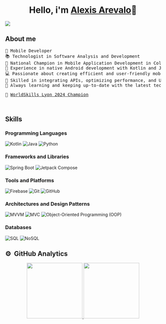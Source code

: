 <div  align="center">
<h1 align="center">Hello, i'm <a href="https://www.linkedin.com/in/alexisarevalor">Alexis Arevalo</a>👋</h1>
</div>
<img src="https://i.imgur.com/jQNWECV.png">

## About me
<pre>
📲 Mobile Developer
📚 Technologist in Software Analysis and Development
🏅 National Champion in Mobile Application Development in Colombia
💼 Experience in native Android development with Kotlin and Jetpack Compose 
💻 Passionate about creating efficient and user-friendly mobile solutions 
🎯 Skilled in integrating APIs, optimizing performance, and UI/UX design 
🚀 Always learning and keeping up-to-date with the latest tech trends
<p>🌟 <a href="https://www.credly.com/badges/d999b4b5-760d-4b42-a199-13f7d2214e1e/linked_in_profile">WorldSkills Lyon 2024 Champion</a></p>
</pre>

## Skills  
### Programming Languages  
![Kotlin](https://img.shields.io/badge/Kotlin-5C2D91?style=flat&logo=kotlin&logoColor=white&labelColor=5C2D91)  ![Java](https://img.shields.io/badge/Java-E34F26?style=flat)  ![Python](https://img.shields.io/badge/Python-3776AB?style=flat&logo=python&logoColor=white&labelColor=3776AB)  
### Frameworks and Libraries  
![Spring Boot](https://img.shields.io/badge/Spring_Boot-6DB33F?style=flat&logo=spring&logoColor=white&labelColor=6DB33F)  ![Jetpack Compose](https://img.shields.io/badge/Jetpack_Compose-4285F4?style=flat&logo=jetpackcompose&logoColor=white&labelColor=4285F4)  
### Tools and Platforms  
![Firebase](https://img.shields.io/badge/Firebase-FFCA28?style=flat&logo=firebase&logoColor=black&labelColor=FFCA28)  ![Git](https://img.shields.io/badge/Git-F05032?style=flat&logo=git&logoColor=white&labelColor=F05032)  ![GitHub](https://img.shields.io/badge/GitHub-181717?style=flat&logo=github&logoColor=white&labelColor=181717)  
### Architectures and Design Patterns  
![MVVM](https://img.shields.io/badge/MVVM-4CAF50?style=flat)  ![MVC](https://img.shields.io/badge/MVC-03A9F4?style=flat)  ![Object-Oriented Programming (OOP)](https://img.shields.io/badge/Object_Oriented_Programming-263238?style=flat)  
### Databases  
![SQL](https://img.shields.io/badge/SQL-00758F?style=flat&logo=mysql&logoColor=white&labelColor=00758F)  ![NoSQL](https://img.shields.io/badge/NoSQL-47A248?style=flat&logo=mongodb&logoColor=white&labelColor=47A248) 

## ⚙️ &nbsp;GitHub Analytics
<p align="center">
<a href="https://github.com/Alexis764">
  <img height="180em" src="https://github-readme-stats-eight-theta.vercel.app/api?username=Alexis764&show_icons=true&theme=algolia&include_all_commits=true&count_private=true"/>
  <img height="180em" src="https://github-readme-stats-eight-theta.vercel.app/api/top-langs/?username=Alexis764&layout=compact&langs_count=8&theme=algolia"/>
</a>
</p>
